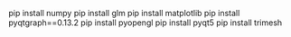 pip install numpy 
pip install glm 
pip install matplotlib
pip install pyqtgraph==0.13.2
pip install pyopengl
pip install pyqt5
pip install trimesh